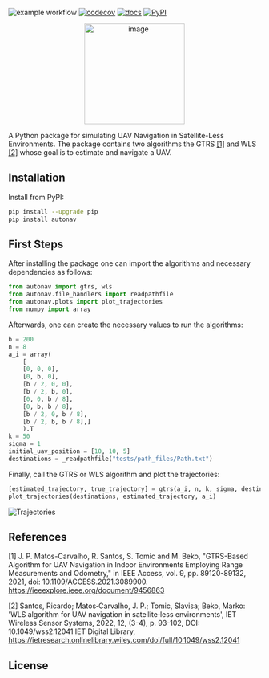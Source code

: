 ![example workflow](https://github.com/Ricardo-Santos-21904332/AutoNAV/actions/workflows/test.yml/badge.svg)
[![codecov](https://codecov.io/gh/Ricardo-Santos-21904332/AutoNAV/graph/badge.svg?token=LCR7KDRK3E)](https://codecov.io/gh/Ricardo-Santos-21904332/AutoNAV)
[![docs](https://img.shields.io/badge/docs-click_here-blue.svg)](https://ricardo-santos-21904332.github.io/AutoNAV/)
[![PyPI](https://img.shields.io/pypi/v/autonav)](https://pypi.org/project/autonav/)

<p align="center">
  <img src="https://github.com/Ricardo-Santos-21904332/AutoNAV/blob/main/docs/docs/figures/icon.png?raw=true" alt="image" width="200" height="auto">
</p>

A Python package for simulating UAV Navigation in Satellite-Less Environments. The package contains two algorithms the GTRS <a href="https://ieeexplore.ieee.org/document/9456863">[1]</a> and WLS <a href="https://ietresearch.onlinelibrary.wiley.com/doi/full/10.1049/wss2.12041">[2]</a>  whose goal is to estimate and navigate a UAV.

## Installation

Install from PyPI:

```sh
pip install --upgrade pip
pip install autonav
```

## First Steps

After installing the package one can import the algorithms and necessary dependencies as follows:

```python
from autonav import gtrs, wls
from autonav.file_handlers import readpathfile
from autonav.plots import plot_trajectories
from numpy import array
```

Afterwards, one can create the necessary values to run the algorithms:

```python
b = 200
n = 8
a_i = array(
    [
    [0, 0, 0],
    [0, b, 0],
    [b / 2, 0, 0],
    [b / 2, b, 0],
    [0, 0, b / 8],
    [0, b, b / 8],
    [b / 2, 0, b / 8],
    [b / 2, b, b / 8],]
    ).T
k = 50
sigma = 1
initial_uav_position = [10, 10, 5]
destinations = _readpathfile("tests/path_files/Path.txt")
```

Finally, call the GTRS or WLS algorithm and plot the trajectories:

```python
[estimated_trajectory, true_trajectory] = gtrs(a_i, n, k, sigma, destinations, initial_uav_position)
plot_trajectories(destinations, estimated_trajectory, a_i)
```

![Trajectories](https://github.com/Ricardo-Santos-21904332/AutoNAV/blob/main/docs/docs/figures/trajectories.png?raw=true)

## References

[1] J. P. Matos-Carvalho, R. Santos, S. Tomic and M. Beko, "GTRS-Based Algorithm for UAV Navigation in Indoor Environments Employing Range Measurements and Odometry," in IEEE Access, vol. 9, pp. 89120-89132, 2021, doi: 10.1109/ACCESS.2021.3089900. https://ieeexplore.ieee.org/document/9456863

[2] Santos, Ricardo; Matos‐Carvalho, J. P.; Tomic, Slavisa; Beko, Marko: 'WLS algorithm for UAV navigation in satellite‐less environments', IET Wireless Sensor Systems, 2022, 12, (3-4), p. 93-102, DOI: 10.1049/wss2.12041
IET Digital Library, https://ietresearch.onlinelibrary.wiley.com/doi/full/10.1049/wss2.12041

## License
